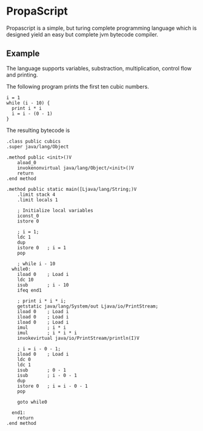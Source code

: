 # PropaScript

Propascript is a simple, but turing complete programming language which is designed yield an easy but complete jvm bytecode compiler.

## Example

The language supports variables, substraction, multiplication, control flow and printing.

The following program prints the first ten cubic numbers.
```
i = 1
while (i - 10) {
  print i * i
  i = i - (0 - 1)
}
```

The resulting bytecode is

```
.class public cubics
.super java/lang/Object

.method public <init>()V
    aload_0
    invokenonvirtual java/lang/Object/<init>()V
    return
.end method

.method public static main([Ljava/lang/String;)V
    .limit stack 4
    .limit locals 1

    ; Initialize local variables
    iconst_0
    istore 0

    ; i = 1;
    ldc 1
    dup
    istore 0   ; i = 1
    pop

    ; while i - 10
  while0:
    iload 0    ; Load i
    ldc 10
    isub       ; i - 10
    ifeq end1

    ; print i * i * i;
    getstatic java/lang/System/out Ljava/io/PrintStream;
    iload 0    ; Load i
    iload 0    ; Load i
    iload 0    ; Load i
    imul       ; i * i
    imul       ; i * i * i
    invokevirtual java/io/PrintStream/println(I)V

    ; i = i - 0 - 1;
    iload 0    ; Load i
    ldc 0
    ldc 1
    isub       ; 0 - 1
    isub       ; i - 0 - 1
    dup
    istore 0   ; i = i - 0 - 1
    pop

    goto while0

  end1:
    return
.end method
```